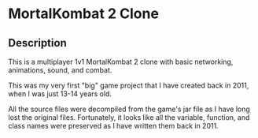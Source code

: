 # MortalKombat 2 Clone

## Description

This is a multiplayer 1v1 MortalKombat 2 clone with basic networking, animations, sound, and combat.

This was my very first "big" game project that I have created back in 2011, when I was just 13-14 years old.

All the source files were decompiled from the game's jar file as I have long lost the original files. Fortunately, it looks like all the variable, function, and class names were preserved as I have written them back in 2011.
